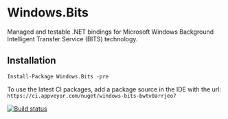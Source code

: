 # Windows.Bits
Managed and testable .NET bindings for Microsoft Windows Background Intelligent Transfer Service (BITS) technology.

## Installation

`Install-Package Windows.Bits -pre`

To use the latest CI packages, add a package source in the IDE with the url: `https://ci.appveyor.com/nuget/windows-bits-bwtv0arrjeo7`


[![Build status](https://ci.appveyor.com/api/projects/status/qsavrkqa02ewnlr8?svg=true)](https://ci.appveyor.com/project/MobileEssentials/windows-bits)


